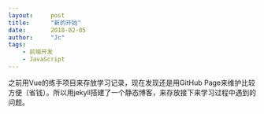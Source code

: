 ```yaml
---
layout:     post
title:      "新的开始"
date:       2018-02-05
author:     "Jc"
tags:
    - 前端开发
    - JavaScript
---
```



之前用Vue的练手项目来存放学习记录，现在发现还是用GitHub Page来维护比较方便（省钱）。所以用jekyll搭建了一个静态博客，来存放接下来学习过程中遇到的问题。


